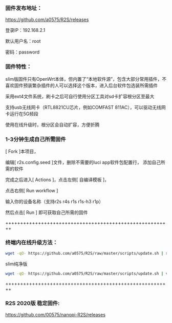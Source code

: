 ### 固件发布地址：
https://github.com/a0575/R2S/releases

登录IP：192.168.2.1

默认用户名：root

密码：password

### 固件特性：

slim版固件只有OpenWrt本体，但内置了“本地软件源”，包含大部分常用插件，不喜欢固件预装繁杂插件的人可以选择这个版本，进入后台软件包选装所需插件

采用ext4文件系统，刷卡之后可自行使用分区工具对sd卡扩容根分区至最大

支持usb无线网卡（RTL8821CU芯片，例如COMFAST 811AC），可以驱动无线网卡运行在5G频段

使用在线升级时，根分区会自动扩容，方便折腾

### 1-3分钟生成自己所需固件

[ Fork ]本项目，

编辑[ r2s.config.seed ]文件，删除不需要的luci app软件包配置行， 添加自己所需的软件

完成之后进入[ Actions ]，点击左侧[ 自编译模板 ]，

点击右侧[ Run workflow ]

输入你的设备名称（支持r2s r4s r1s r1s-h3 r1p）

然后点击[ Run ] 即可获取自己所需的固件

++++++++++++++++++++++++++++++++++++++++++++++++++++++++

### 终端内在线升级方法： 

```bash
wget -qO- https://github.com/a0575/R2S/raw/master/scripts/update.sh | sh
```

slim纯净版

```bash
wget -qO- https://github.com/a0575/R2S/raw/master/scripts/update.sh | ver=-slim sh
```
++++++++++++++++++++++++++++++++++++++++++++++++++++++++

### R2S 2020版 稳定固件:  

https://github.com/00575/nanopi-R2S/releases


